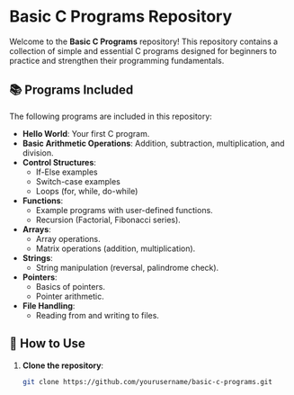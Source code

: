 # Basic C Programs Repository

Welcome to the **Basic C Programs** repository! This repository contains a collection of simple and essential C programs designed for beginners to practice and strengthen their programming fundamentals.

## 📚 Programs Included

The following programs are included in this repository:

- **Hello World**: Your first C program.
- **Basic Arithmetic Operations**: Addition, subtraction, multiplication, and division.
- **Control Structures**:
  - If-Else examples
  - Switch-case examples
  - Loops (for, while, do-while)
- **Functions**:
  - Example programs with user-defined functions.
  - Recursion (Factorial, Fibonacci series).
- **Arrays**:
  - Array operations.
  - Matrix operations (addition, multiplication).
- **Strings**:
  - String manipulation (reversal, palindrome check).
- **Pointers**:
  - Basics of pointers.
  - Pointer arithmetic.
- **File Handling**:
  - Reading from and writing to files.

## 🚀 How to Use

1. **Clone the repository**:
   ```bash
   git clone https://github.com/yourusername/basic-c-programs.git
